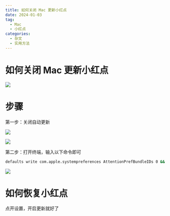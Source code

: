 ```yaml
---
title: 如何关闭 Mac 更新小红点
date: 2024-01-03
tag: 
  - Mac
  - 小红点
categories:
  - 杂文
  - 实用方法
---
```


# 如何关闭 Mac 更新小红点

![](https://jsd.cdn.zzko.cn/gh/hfshaobing/picx-images-hosting@master/20240103/截屏2024-01-03-上午10.02.08.7k3ev1rppn40.webp)

# 步骤

第一步：关闭自动更新

![](https://jsd.cdn.zzko.cn/gh/hfshaobing/picx-images-hosting@master/20240103/截屏2024-01-03-上午10.15.46.nygo1fatngg.webp)

![](https://jsd.cdn.zzko.cn/gh/hfshaobing/picx-images-hosting@master/20240103/截屏2024-01-03-上午10.17.52.23u4m6h2cphc.webp)

第二步：打开终端，输入以下命令即可

```sh
defaults write com.apple.systempreferences AttentionPrefBundleIDs 0 && killall Dock
```

![](https://jsd.cdn.zzko.cn/gh/hfshaobing/picx-images-hosting@master/20240103/截屏2024-01-03-上午10.19.58.6lsrtezs8b40.webp)

# 如何恢复小红点

点开设置，开启更新就好了

